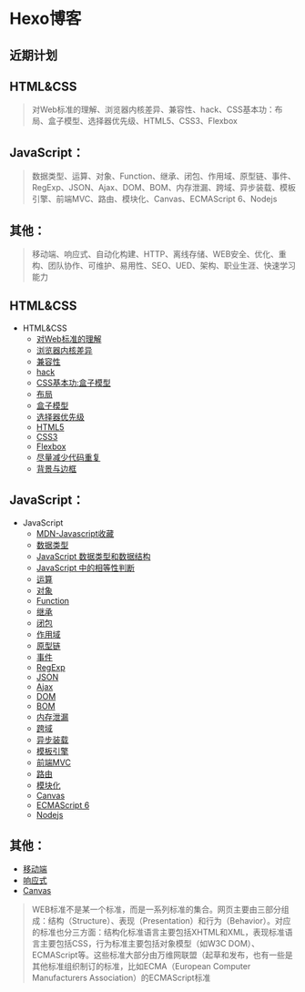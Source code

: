 # Hexo博客

## 近期计划

## HTML&CSS
> 对Web标准的理解、浏览器内核差异、兼容性、hack、CSS基本功：布局、盒子模型、选择器优先级、HTML5、CSS3、Flexbox

## JavaScript：
> 数据类型、运算、对象、Function、继承、闭包、作用域、原型链、事件、RegExp、JSON、Ajax、DOM、BOM、内存泄漏、跨域、异步装载、模板引擎、前端MVC、路由、模块化、Canvas、ECMAScript 6、Nodejs

## 其他：
> 移动端、响应式、自动化构建、HTTP、离线存储、WEB安全、优化、重构、团队协作、可维护、易用性、SEO、UED、架构、职业生涯、快速学习能力

## HTML&CSS
* HTML&CSS
  - [对Web标准的理解]()
  - [浏览器内核差异](http://www.iefans.net/liulanqi-neihe-jiexi/)
  - [兼容性](CSS_Secrets/background.html)  
  - [hack]()
  - [CSS基本功:盒子模型](https://developer.mozilla.org/zh-CN/docs/Web/CSS/CSS_Box_Model)
  - [布局](https://developer.mozilla.org/zh-CN/docs/Learn/CSS/CSS_layout)
  - [盒子模型]()
  - [选择器优先级](https://developer.mozilla.org/zh-CN/docs/Web/CSS/Specificity)
  - [HTML5]()
  - [CSS3]()
  - [Flexbox](https://developer.mozilla.org/zh-CN/docs/Web/CSS/CSS_Flexible_Box_Layout)
  - [尽量减少代码重复](CSS_Secrets/Reduce_code.html)
  - [背景与边框](CSS_Secrets/background.html)


## JavaScript：
* JavaScript
  - [MDN-Javascript收藏](https://developer.mozilla.org/zh-CN/docs/Web/MDN-Javascript收藏)
  - [数据类型](type-of-data/type.md)
  - [JavaScript 数据类型和数据结构](https://developer.mozilla.org/zh-CN/docs/Web/JavaScript/Data_structures)
  - [JavaScript 中的相等性判断](https://developer.mozilla.org/zh-CN/docs/Web/JavaScript/Equality_comparisons_and_sameness)
  - [运算](https://developer.mozilla.org/zh-CN/docs/Web/JavaScript/Reference/Operators)
  - [对象](https://developer.mozilla.org/zh-CN/docs/Web/JavaScript/Reference/Global_Objects)
  - [Function](https://developer.mozilla.org/zh-CN/docs/Web/JavaScript/Reference/Global_Objects/Function)
  - [继承]()
  - [闭包](https://developer.mozilla.org/zh-CN/docs/Web/JavaScript/Closures)
  - [作用域]()
  - [原型链](https://developer.mozilla.org/zh-CN/docs/Web/JavaScript/Inheritance_and_the_prototype_chain)
  - [事件](https://developer.mozilla.org/zh-CN/docs/Web/Events)
  - [RegExp]()
  - [JSON](https://developer.mozilla.org/zh-CN/docs/Web/JavaScript/Reference/Global_Objects/JSON)
  - [Ajax]()
  - [DOM](https://developer.mozilla.org/zh-CN/docs/Web/API/Document_Object_Model)
  - [BOM]()
  - [内存泄漏]()
  - [跨域]()
  - [异步装载]()
  - [模板引擎]()
  - [前端MVC]()
  - [路由]()
  - [模块化]()
  - [Canvas](https://developer.mozilla.org/zh-CN/docs/Web/API/Canvas_API/Tutorial)
  - [ECMAScript 6](http://es6.ruanyifeng.com/)
  - [Nodejs](http://nodejs.cn/api/)

## 其他：
  - [移动端](http://lalala.lol/2015/10/15/development-of-resource-integration-in-mobile-terminal/)
  - [响应式]()
  - [Canvas](https://developer.mozilla.org/zh-CN/docs/Web/API/Canvas_API/Tutorial)

>WEB标准不是某一个标准，而是一系列标准的集合。网页主要由三部分组成：结构（Structure）、表现（Presentation）和行为（Behavior）。对应的标准也分三方面：结构化标准语言主要包括XHTML和XML，表现标准语言主要包括CSS，行为标准主要包括对象模型（如W3C DOM）、ECMAScript等。这些标准大部分由万维网联盟（起草和发布，也有一些是其他标准组织制订的标准，比如ECMA（European Computer Manufacturers Association）的ECMAScript标准